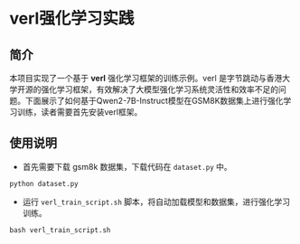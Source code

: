 # verl强化学习实践

## 简介
本项目实现了一个基于 **verl** 强化学习框架的训练示例。verl 是字节跳动与香港大学开源的强化学习框架，有效解决了大模型强化学习系统灵活性和效率不足的问题。下面展示了如何基于Qwen2-7B-Instruct模型在GSM8K数据集上进行强化学习训练，读者需要首先安装verl框架。

## 使用说明
- 首先需要下载 gsm8k 数据集，下载代码在 `dataset.py` 中。
```
python dataset.py
```
- 运行 `verl_train_script.sh` 脚本，将自动加载模型和数据集，进行强化学习训练。
```
bash verl_train_script.sh
```